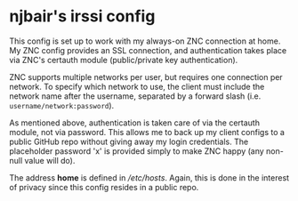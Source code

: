 # njbair's irssi config

This config is set up to work with my always-on ZNC connection at home.
My ZNC config provides an SSL connection, and authentication takes place
via ZNC's certauth module (public/private key authentication).

ZNC supports multiple networks per user, but requires one connection per
network. To specify which network to use, the client must include the
network name after the username, separated by a forward slash (i.e.
`username/network:password`).

As mentioned above, authentication is taken care of via the certauth
module, not via password. This allows me to back up my client configs to
a public GitHub repo without giving away my login credentials. The
placeholder password 'x' is provided simply to make ZNC happy (any
non-null value will do).

The address **home** is defined in */etc/hosts*. Again, this is done in
the interest of privacy since this config resides in a public repo.
